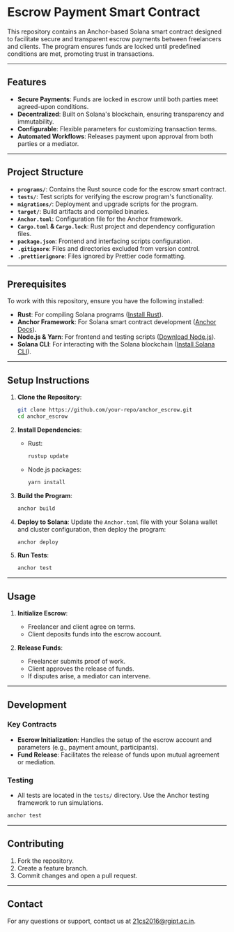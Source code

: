 
# Escrow Payment Smart Contract

This repository contains an Anchor-based Solana smart contract designed to facilitate secure and transparent escrow payments between freelancers and clients. The program ensures funds are locked until predefined conditions are met, promoting trust in transactions.

---

## Features

- **Secure Payments**: Funds are locked in escrow until both parties meet agreed-upon conditions.
- **Decentralized**: Built on Solana's blockchain, ensuring transparency and immutability.
- **Configurable**: Flexible parameters for customizing transaction terms.
- **Automated Workflows**: Releases payment upon approval from both parties or a mediator.

---

## Project Structure

- **`programs/`**: Contains the Rust source code for the escrow smart contract.
- **`tests/`**: Test scripts for verifying the escrow program's functionality.
- **`migrations/`**: Deployment and upgrade scripts for the program.
- **`target/`**: Build artifacts and compiled binaries.
- **`Anchor.toml`**: Configuration file for the Anchor framework.
- **`Cargo.toml` & `Cargo.lock`**: Rust project and dependency configuration files.
- **`package.json`**: Frontend and interfacing scripts configuration.
- **`.gitignore`**: Files and directories excluded from version control.
- **`.prettierignore`**: Files ignored by Prettier code formatting.

---

## Prerequisites

To work with this repository, ensure you have the following installed:

- **Rust**: For compiling Solana programs ([Install Rust](https://www.rust-lang.org/tools/install)).
- **Anchor Framework**: For Solana smart contract development ([Anchor Docs](https://www.anchor-lang.com/docs)).
- **Node.js & Yarn**: For frontend and testing scripts ([Download Node.js](https://nodejs.org/)).
- **Solana CLI**: For interacting with the Solana blockchain ([Install Solana CLI](https://docs.solana.com/cli/install-solana-cli-tools)).

---

## Setup Instructions

1. **Clone the Repository**:
   ```bash
   git clone https://github.com/your-repo/anchor_escrow.git
   cd anchor_escrow
   ```

2. **Install Dependencies**:
   - Rust:
     ```bash
     rustup update
     ```
   - Node.js packages:
     ```bash
     yarn install
     ```

3. **Build the Program**:
   ```bash
   anchor build
   ```

4. **Deploy to Solana**:
   Update the `Anchor.toml` file with your Solana wallet and cluster configuration, then deploy the program:
   ```bash
   anchor deploy
   ```

5. **Run Tests**:
   ```bash
   anchor test
   ```

---

## Usage

1. **Initialize Escrow**:
   - Freelancer and client agree on terms.
   - Client deposits funds into the escrow account.

2. **Release Funds**:
   - Freelancer submits proof of work.
   - Client approves the release of funds.
   - If disputes arise, a mediator can intervene.

---

## Development

### Key Contracts

- **Escrow Initialization**:
  Handles the setup of the escrow account and parameters (e.g., payment amount, participants).
- **Fund Release**:
  Facilitates the release of funds upon mutual agreement or mediation.

### Testing
- All tests are located in the `tests/` directory. Use the Anchor testing framework to run simulations.

```bash
anchor test
```

---

## Contributing

1. Fork the repository.
2. Create a feature branch.
3. Commit changes and open a pull request.

---



## Contact

For any questions or support, contact us at 21cs2016@rgipt.ac.in.
